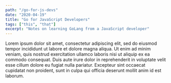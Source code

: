 ```yaml
---
path: "/go-for-js-devs"
date: "2020-04-19"
title: "Go for JavaScript Developers"
tags: ["this", "that"]
excerpt: "Notes on learning GoLang from a JavaScript developer"
---
```


Lorem ipsum dolor sit amet, consectetur adipiscing elit, sed do eiusmod tempor incididunt
ut labore et dolore magna aliqua. Ut enim ad minim veniam, quis nostrud exercitation ullamco
laboris nisi ut aliquip ex ea commodo consequat. Duis aute irure dolor in reprehenderit in
voluptate velit esse cillum dolore eu fugiat nulla pariatur. Excepteur sint occaecat cupidatat
non proident, sunt in culpa qui officia deserunt mollit anim id est laborum.
